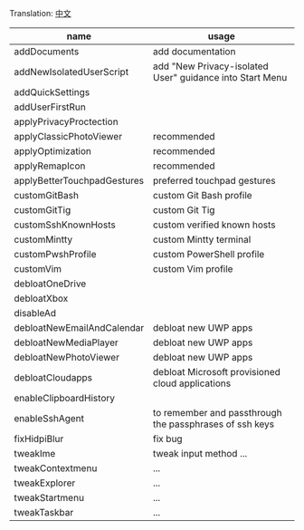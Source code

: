Translation: [中文](./README_ZH.md)

| name                        | usage                                                    |
| --------------------------- | -------------------------------------------------------- |
| addDocuments                | add documentation                                        |
| addNewIsolatedUserScript    | add "New Privacy-isolated User" guidance into Start Menu |
| addQuickSettings            |                                                          |
| addUserFirstRun             |                                                          |
| applyPrivacyProctection     |                                                          |
| applyClassicPhotoViewer     | recommended                                              |
| applyOptimization           | recommended                                              |
| applyRemapIcon              | recommended                                              |
| applyBetterTouchpadGestures | preferred touchpad gestures                              |
| customGitBash               | custom Git Bash profile                                  |
| customGitTig                | custom Git Tig                                           |
| customSshKnownHosts         | custom verified known hosts                              |
| customMintty                | custom Mintty terminal                                   |
| customPwshProfile           | custom PowerShell profile                                |
| customVim                   | custom Vim profile                                       |
| debloatOneDrive             |                                                          |
| debloatXbox                 |                                                          |
| disableAd                   |                                                          |
| debloatNewEmailAndCalendar  | debloat new UWP apps                                     |
| debloatNewMediaPlayer       | debloat new UWP apps                                     |
| debloatNewPhotoViewer       | debloat new UWP apps                                     |
| debloatCloudapps            | debloat Microsoft provisioned cloud applications         |
| enableClipboardHistory      |                                                          |
| enableSshAgent              | to remember and passthrough the passphrases of ssh keys  |
| fixHidpiBlur                | fix bug                                                  |
| tweakIme                    | tweak input method ...                                   |
| tweakContextmenu            | ...                                                      |
| tweakExplorer               | ...                                                      |
| tweakStartmenu              | ...                                                      |
| tweakTaskbar                | ...                                                      |
